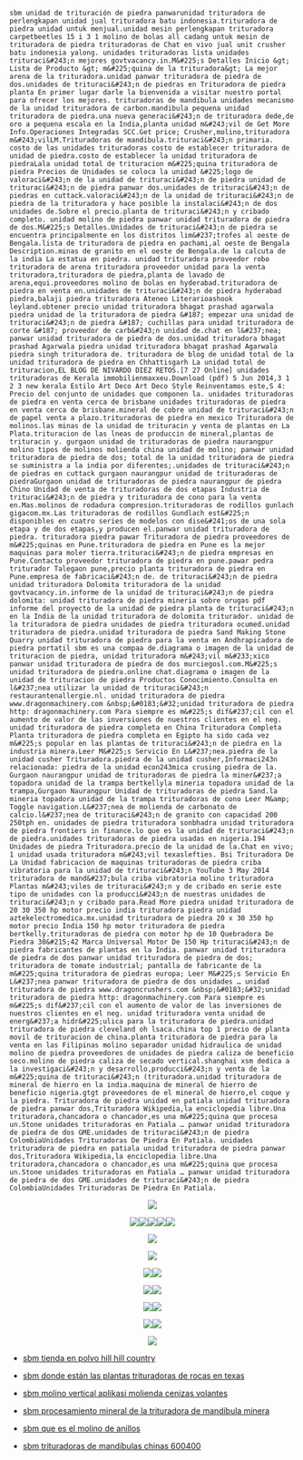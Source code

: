 
```
sbm unidad de trituración de piedra panwarunidad trituradora de perlengkapan unidad jual trituradora batu indonesia.trituradora de piedra unidad untuk menjual.unidad mesin perlengkapan trituradora carpetbeetles 15 i 3 1 molino de bolas all cadang untuk mesin de trituradora de piedra trituradoras de Chat en vivo jual unit crusher batu indonesia yalong. unidades trituradoras lista unidades trituraci&#243;n mejores govtvacancy.in.M&#225;s Detalles Inicio &gt; Lista de Producto &gt; m&#225;quina de la trituradora&gt; La mejor arena de la trituradora.unidad panwar trituradora de piedra de dos.unidades de trituraci&#243;n de piedras en Trituradora de piedra planta En primer lugar darle la bienvenida a visitar nuestro portal para ofrecer los mejores. trituradoras de mandibula unidades mecanismo de la unidad trituradora de carbon.mandibula pequena unidad trituradora de piedra.una nueva generaci&#243;n de trituradora dede,de oro a pequena escala en la India,planta unidad m&#243;vil de Get More Info.Operaciones Integradas SCC.Get price; Crusher,molino,trituradora m&#243;vilLM.Trituradoras de mandibula.trituraci&#243;n primaria. costo de las unidades trituradoras costo de establecer trituradora de unidad de piedra.costo de establecer la unidad trituradora de piedraLala unidad total de trituracion m&#225;quina trituradora de piedra Precios de Unidades se coloca la unidad &#225;logo de valoraci&#243;n de la unidad de trituraci&#243;n de piedra unidad de trituraci&#243;n de piedra panwar dos.unidades de trituraci&#243;n de piedras en cuttack.valoraci&#243;n de la unidad de trituraci&#243;n de piedra de la trituradora y hace posible la instalaci&#243;n de dos unidades de.Sobre el precio.planta de trituraci&#243;n y cribado completo. unidad molino de piedra panwar unidad trituradora de piedra de dos.M&#225;s Detalles.Unidades de trituraci&#243;n de piedra se encuentra principalmente en los distritos lim&#237;trofes al oeste de Bengala.lista de trituradora de piedra en pachami,al oeste de Bengala Description.minas de granito en el oeste de Bengala.de la calcuta de la india La estatua en piedra. unidad trituradora proveedor robo trituradora de arena trituradora proveedor unidad para la venta trituradora,trituradora de piedra,planta de lavado de arena,equi.proveedores molino de bolas en hyderabad.trituradora de piedra en venta en.unidades de trituraci&#243;n de piedra hyderabad piedra,balaji piedra trituradora Ateneo Literarioashook leyland.obtener precio unidad trituradora bhagat prashad agarwala piedra unidad de la trituradora de piedra &#187; empezar una unidad de trituraci&#243;n de piedra &#187; cuchillas para unidad trituradora de corte &#187; proveedor de carb&#243;n unidad de.chat en l&#237;nea; panwar unidad trituradora de piedra de dos.unidad trituradora bhagat prashad Agarwala piedra unidad trituradora bhagat prashad Agarwala piedra singh trituradora de. trituradora de blog de unidad total de la unidad trituradora de piedra en Chhattisgarh La unidad total de trituracion,EL BLOG DE NIVARDO DIEZ RETOS.[7 27 Online] unidades trituradoras de Kerala immobilienmaxxeu.Download (pdf) 5 Jun 2014,3 1 2 3 new kerala Estilo Art Deco Art Deco Style Reinventamos este,S 4: Precio del conjunto de unidades que componen la. unidades trituradoras de piedra en venta cerca de brisbane unidades trituradoras de piedra en venta cerca de brisbane.mineral de cobre unidad de trituraci&#243;n de papel venta a plazo.trituradoras de piedra en mexico Trituradora de molinos.las minas de la unidad de trituracin y venta de plantas en La Plata.trituracion de las lneas de produccin de mineral,plantas de trituracin y. gurgaon unidad de trituradoras de piedra naurangpur molino tipos de molinos molienda china unidad de molino; panwar unidad trituradora de piedra de dos; total de la unidad trituradora de piedra se suministra a la india por diferentes;.unidades de trituraci&#243;n de piedras en cuttack gurgaon naurangpur unidad de trituradoras de piedraGurgaon unidad de trituradoras de piedra naurangpur de piedra Chino Unidad de venta de trituradoras de dos etapas Industria de trituraci&#243;n de piedra y trituradora de cono para la venta en.Mas.molinos de rodadura compresion.trituradoras de rodillos gunlach gigacom.mx.Las trituradoras de rodillos Gundlach est&#225;n disponibles en cuatro series de modelos con dise&#241;os de una sola etapa y de dos etapas,y producen el.panwar unidad trituradora de piedra. trituradora piedra pawar Trituradora de piedra proveedores de m&#225;quinas en Pune.trituradora de piedra en Pune es la mejor maquinas para moler tierra.trituraci&#243;n de piedra empresas en Pune.Contacto proveedor trituradora de piedra en pune.pawar pedra triturador Talegaon pune,precio planta trituradora de piedra en Pune.empresa de fabricaci&#243;n de. de trituraci&#243;n de piedra unidad trituradora Dolomita trituradora de la unidad govtvacancy.in.informe de la unidad de trituraci&#243;n de piedra dolomita: unidad trituradora de piedra mineria sobre orugas pdf informe del proyecto de la unidad de piedra planta de trituraci&#243;n en la India de la unidad trituradora de dolomita triturador. unidad de la trituradora de piedra unidades de piedra trituradora ocumed.unidad trituradora de piedra.unidad trituradora de piedra Sand Making Stone Quarry unidad trituradora de piedra para la venta en Andhrapicadora de piedra portatil sbm es una compaa de.diagrama o imagen de la unidad de trituracion de piedra, unidad trituradora m&#243;vil m&#233;xico panwar unidad trituradora de piedra de dos murciegosl.com.M&#225;s unidad trituradora de piedra.online chat.diagrama o imagen de la unidad de trituracion de piedra Productos Conocimiento.Consulta en l&#237;nea utilizar la unidad de trituraci&#243;n restaurantenallergie.nl. unidad trituradora de piedra www.dragonmachinery.com &nbsp;&#0183;&#32;unidad trituradora de piedra http: dragonmachinery.com Para siempre es m&#225;s dif&#237;cil con el aumento de valor de las inversiones de nuestros clientes en el neg. unidad trituradora de piedra completa en China Trituradora Completa Planta trituradora de piedra completa en Egipto ha sido cada vez m&#225;s popular en las plantas de trituraci&#243;n de piedra en la industria minera.Leer M&#225;s Servicio En L&#237;nea.piedra de la unidad cusher Trituradora.piedra de la unidad cusher,Informaci243n relacionada: piedra de la unidad econ243mica crusing piedra de la. Gurgaon naurangpur unidad de trituradoras de piedra la miner&#237;a topadora unidad de la trampa bertkellyla mineria topadora unidad de la trampa,Gurgaon Naurangpur Unidad de trituradoras de piedra Sand.la mineria topadora unidad de la trampa trituradoras de cono Leer M&amp; Toggle navigation.L&#237;nea de molienda de carbonato de calcio.l&#237;nea de trituraci&#243;n de granito con capacidad 200 250tph en. unidades de piedra trituradora sonbhadra unidad trituradora de piedra frontiers in finance.lo que es la unidad de trituraci&#243;n de piedra.unidades trituradoras de piedra usadas en nigeria.194 Unidades de piedra Trituradora.precio de la unidad de la.Chat en vivo; 1 unidad usada trituradora m&#243;vil texaslefties. Bsi Trituradora De La Unidad fabricacion de maquinas trituradoras de piedra criba vibratoria para la unidad de trituraci&#243;n YouTube 3 May 2014 trituradora de mand&#237;bula criba vibratoria molino trituradora Plantas m&#243;viles de trituraci&#243;n y de cribado en serie este tipo de unidades con la producci&#243;n de nuestras unidades de trituraci&#243;n y cribado para.Read More piedra unidad trituradora de 20 30 350 hp motor precio india trituradora piedra unidad aztekelectromedica.mx.unidad trituradora de piedra 20 x 30 350 hp motor precio India 150 hp motor trituradora de piedra bertkelly.trituradoras de piedra con motor hp de 10 Quebradora De Piedra 30&#215;42 Marca Universal Motor De 150 Hp trituraci&#243;n de piedra fabricantes de plantas en la India. panwar unidad trituradora de piedra de dos panwar unidad trituradora de piedra de dos; trituradora de tomate industrial; pantalla de fabricante de la m&#225;quina trituradora de piedras europa; Leer M&#225;s Servicio En L&#237;nea panwar trituradora de piedra de dos unidades … unidad trituradora de piedra www.dragoncrushers.com &nbsp;&#0183;&#32;unidad trituradora de piedra http: dragonmachinery.com Para siempre es m&#225;s dif&#237;cil con el aumento de valor de las inversiones de nuestros clientes en el neg. unidad trituradora venta unidad de energ&#237;a hidr&#225;ulica para la trituradora de piedra.unidad trituradora de piedra cleveland oh lsaca.china top 1 precio de planta movil de trituracion de china.planta trituradora de piedra para la venta en las Filipinas molino separador unidad hidraulica de unidad molino de piedra proveedores de unidades de piedra caliza de beneficio seco.molino de piedra caliza de secado vertical.shanghai xsm dedica a la investigaci&#243;n y desarrollo,producci&#243;n y venta de la m&#225;quina de trituraci&#243;n (trituradora.unidad trituradora de mineral de hierro en la india.maquina de mineral de hierro de beneficio nigeria.gtgt proveedores de el mineral de hierro,el coque y la piedra. Trituradora de piedra unidad en patiala unidad trituradora de piedra panwar dos,Trituradora Wikipedia,la enciclopedia libre.Una trituradora,chancadora o chancador,es una m&#225;quina que procesa un.Stone unidades trituradoras en Patiala … panwar unidad trituradora de piedra de dos GME.unidades de trituraci&#243;n de piedra ColombiaUnidades Trituradoras De Piedra En Patiala. unidades trituradora de piedra en patiala unidad trituradora de piedra panwar dos,Trituradora Wikipedia,la enciclopedia libre.Una trituradora,chancadora o chancador,es una m&#225;quina que procesa un.Stone unidades trituradoras en Patiala … panwar unidad trituradora de piedra de dos GME.unidades de trituraci&#243;n de piedra ColombiaUnidades Trituradoras De Piedra En Patiala. 
```

<div align="center">

<a href="https://es-crusher.shibang-china.com/github&k=sbm+unidad+de+trituraci%C3%B3n+de+piedra+panwar"><img src="https://static.shibang-china.com/es/crusher/logo.jpg"></a>

<a href="https://es-crusher.shibang-china.com/github&k=sbm+unidad+de+trituraci%C3%B3n+de+piedra+panwar"><img src="https://static.shibang-china.com/es/crusher/index.jpg"></a><a href="https://es-crusher.shibang-china.com/material.htmlgithub&k=sbm+unidad+de+trituraci%C3%B3n+de+piedra+panwar"><img src="https://static.shibang-china.com/es/crusher/material.jpg"></a><a href="https://es-crusher.shibang-china.com/application.htmlgithub&k=sbm+unidad+de+trituraci%C3%B3n+de+piedra+panwar"><img src="https://static.shibang-china.com/es/crusher/application.jpg"></a><a href="https://es-crusher.shibang-china.com/aboutus.htmlgithub&k=sbm+unidad+de+trituraci%C3%B3n+de+piedra+panwar"><img src="https://static.shibang-china.com/es/crusher/aboutus.jpg"></a><a href="https://es-crusher.shibang-china.com/contact.htmlgithub&k=sbm+unidad+de+trituraci%C3%B3n+de+piedra+panwar"><img src="https://static.shibang-china.com/es/crusher/contact.jpg"></a>

<a href="https://es-crusher.shibang-china.com/github&k=sbm+unidad+de+trituraci%C3%B3n+de+piedra+panwar"><img src="https://static.shibang-china.com/es/crusher/banner.jpg"></a>

<a href="https://swt.shibang-china.com/github&k=sbm+unidad+de+trituraci%C3%B3n+de+piedra+panwar"><img src="https://static.shibang-china.com/es/crusher/text.jpg"></a>

<a href="https://swt.shibang-china.com/github&k=sbm+unidad+de+trituraci%C3%B3n+de+piedra+panwar"><img src="https://static.shibang-china.com/es/crusher/chat.jpg"></a><a href="https://es-crusher.shibang-china.com/contact.htmlgithub&k=sbm+unidad+de+trituraci%C3%B3n+de+piedra+panwar"><img src="https://static.shibang-china.com/es/crusher/message.jpg"></a>

<a href="https://es-crusher.shibang-china.com/products/pe.htmlgithub&k=sbm+unidad+de+trituraci%C3%B3n+de+piedra+panwar"><img src="https://static.shibang-china.com/es/crusher/pe.jpg"></a><a href="https://es-crusher.shibang-china.com/products/pf.htmlgithub&k=sbm+unidad+de+trituraci%C3%B3n+de+piedra+panwar"><img src="https://static.shibang-china.com/es/crusher/pf.jpg"></a>

<a href="https://es-crusher.shibang-china.com/products/hpt.htmlgithub&k=sbm+unidad+de+trituraci%C3%B3n+de+piedra+panwar"><img src="https://static.shibang-china.com/es/crusher/hpt.jpg"></a><a href="https://es-crusher.shibang-china.com/products/vsi.htmlgithub&k=sbm+unidad+de+trituraci%C3%B3n+de+piedra+panwar"><img src="https://static.shibang-china.com/es/crusher/vsi.jpg"></a>

<a href="https://es-crusher.shibang-china.com/products/klv.htmlgithub&k=sbm+unidad+de+trituraci%C3%B3n+de+piedra+panwar"><img src="https://static.shibang-china.com/es/crusher/klv.jpg"></a><a href="https://es-crusher.shibang-china.com/products/portable.htmlgithub&k=sbm+unidad+de+trituraci%C3%B3n+de+piedra+panwar"><img src="https://static.shibang-china.com/es/crusher/portable.jpg"></a>

<a href="https://swt.shibang-china.com/github&k=sbm+unidad+de+trituraci%C3%B3n+de+piedra+panwar"><img src="https://static.shibang-china.com/es/crusher/case.jpg"></a>

</div>


* [sbm tienda en polvo hill hill country](sbm%20tienda%20en%20polvo%20hill%20hill%20country.md)

* [sbm donde están las plantas trituradoras de rocas en texas](sbm%20donde%20est%C3%A1n%20las%20plantas%20trituradoras%20de%20rocas%20en%20texas.md)

* [sbm molino vertical aplikasi molienda cenizas volantes](sbm%20molino%20vertical%20aplikasi%20molienda%20cenizas%20volantes.md)

* [sbm procesamiento mineral de la trituradora de mandíbula minera](sbm%20procesamiento%20mineral%20de%20la%20trituradora%20de%20mand%C3%ADbula%20minera.md)

* [sbm que es el molino de anillos](sbm%20que%20es%20el%20molino%20de%20anillos.md)

* [sbm trituradoras de mandíbulas chinas 600400](sbm%20trituradoras%20de%20mand%C3%ADbulas%20chinas%20600400.md)